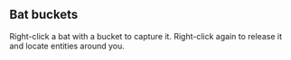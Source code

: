 ## Bat buckets

Right-click a bat with a bucket to capture it.  Right-click again to release it and locate entities around you.